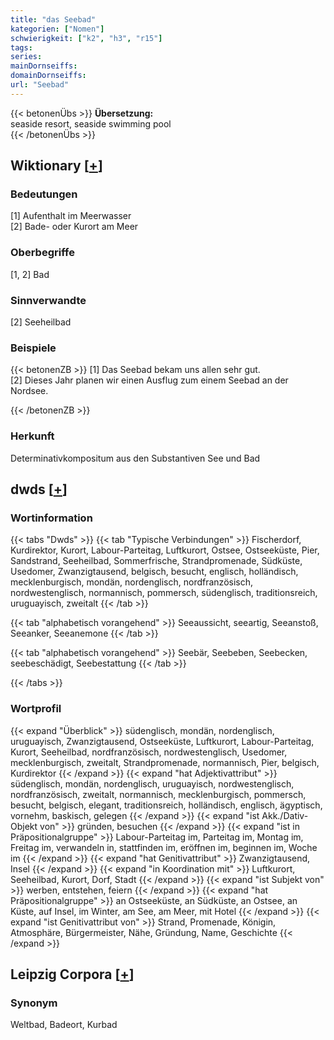 ```yaml
---
title: "das Seebad"
kategorien: ["Nomen"]
schwierigkeit: ["k2", "h3", "r15"]
tags:
series:
mainDornseiffs:
domainDornseiffs:
url: "Seebad"
---
```


{{< betonenÜbs >}}
**Übersetzung:**  
seaside resort, seaside swimming pool  
{{< /betonenÜbs >}}

## Wiktionary [[+](https://de.wiktionary.org/wiki/Seebad)]

### Bedeutungen
[1] Aufenthalt im Meerwasser  
[2] Bade- oder Kurort am Meer  

### Oberbegriffe
[1, 2] Bad  

### Sinnverwandte
[2] Seeheilbad  

### Beispiele
{{< betonenZB >}}
[1] Das Seebad bekam uns allen sehr gut.  
[2] Dieses Jahr planen wir einen Ausflug zum einem Seebad an der Nordsee.  

{{< /betonenZB >}}
### Herkunft
Determinativkompositum aus den Substantiven See und Bad  



## dwds [[+](https://www.dwds.de/wb/Seebad)]

### Wortinformation
{{< tabs "Dwds" >}}
{{< tab "Typische Verbindungen" >}}
Fischerdorf, Kurdirektor, Kurort, Labour-Parteitag, Luftkurort, Ostsee, Ostseeküste, Pier, Sandstrand, Seeheilbad, Sommerfrische, Strandpromenade, Südküste, Usedomer, Zwanzigtausend, belgisch, besucht, englisch, holländisch, mecklenburgisch, mondän, nordenglisch, nordfranzösisch, nordwestenglisch, normannisch, pommersch, südenglisch, traditionsreich, uruguayisch, zweitalt
{{< /tab >}}

{{< tab "alphabetisch vorangehend" >}}
Seeaussicht, seeartig, Seeanstoß, Seeanker, Seeanemone
{{< /tab >}}

{{< tab "alphabetisch vorangehend" >}}
Seebär, Seebeben, Seebecken, seebeschädigt, Seebestattung
{{< /tab >}}

{{< /tabs >}}

### Wortprofil
{{< expand "Überblick" >}} südenglisch, mondän, nordenglisch, uruguayisch, Zwanzigtausend, Ostseeküste, Luftkurort, Labour-Parteitag, Kurort, Seeheilbad, nordfranzösisch, nordwestenglisch, Usedomer, mecklenburgisch, zweitalt, Strandpromenade, normannisch, Pier, belgisch, Kurdirektor {{< /expand >}}
{{< expand "hat Adjektivattribut" >}} südenglisch, mondän, nordenglisch, uruguayisch, nordwestenglisch, nordfranzösisch, zweitalt, normannisch, mecklenburgisch, pommersch, besucht, belgisch, elegant, traditionsreich, holländisch, englisch, ägyptisch, vornehm, baskisch, gelegen {{< /expand >}}
{{< expand "ist Akk./Dativ-Objekt von" >}} gründen, besuchen {{< /expand >}}
{{< expand "ist in Präpositionalgruppe" >}} Labour-Parteitag im, Parteitag im, Montag im, Freitag im, verwandeln in, stattfinden im, eröffnen im, beginnen im, Woche im {{< /expand >}}
{{< expand "hat Genitivattribut" >}} Zwanzigtausend, Insel {{< /expand >}}
{{< expand "in Koordination mit" >}} Luftkurort, Seeheilbad, Kurort, Dorf, Stadt {{< /expand >}}
{{< expand "ist Subjekt von" >}} werben, entstehen, feiern {{< /expand >}}
{{< expand "hat Präpositionalgruppe" >}} an Ostseeküste, an Südküste, an Ostsee, an Küste, auf Insel, im Winter, am See, am Meer, mit Hotel {{< /expand >}}
{{< expand "ist Genitivattribut von" >}} Strand, Promenade, Königin, Atmosphäre, Bürgermeister, Nähe, Gründung, Name, Geschichte {{< /expand >}}

## Leipzig Corpora [[+](https://corpora.uni-leipzig.de/en/res?word=Seebad&corpusId=deu_newscrawl-public_2018)]


### Synonym
Weltbad, Badeort, Kurbad


